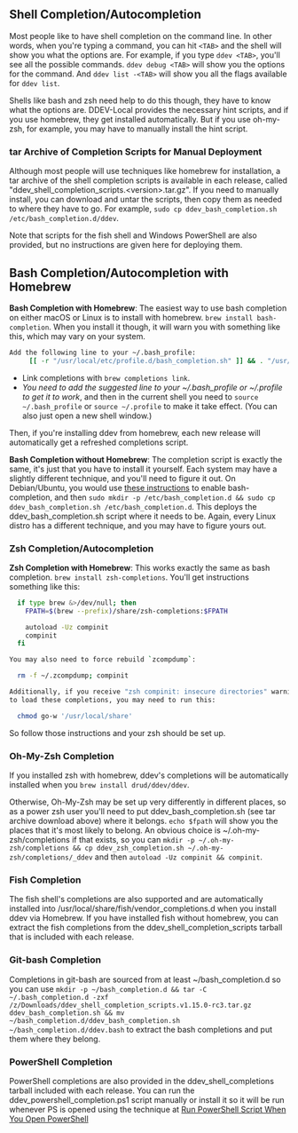 ## Shell Completion/Autocompletion

Most people like to have shell completion on the command line. In other words, when you're typing a command, you can hit `<TAB>` and the shell will show you what the options are. For example, if you type `ddev <TAB>`, you'll see all the possible commands. `ddev debug <TAB>` will show you the options for the command. And `ddev list -<TAB>` will show you all the flags available for `ddev list`.

Shells like bash and zsh need help to do this though, they have to know what the options are. DDEV-Local provides the necessary hint scripts, and if you use homebrew, they get installed automatically. But if you use oh-my-zsh, for example, you may have to manually install the hint script.

### tar Archive of Completion Scripts for Manual Deployment

Although most people will use techniques like homebrew for installation, a tar archive of the shell completion scripts is available in each release, called "ddev_shell_completion_scripts.\<version\>.tar.gz". If you need to manually install, you can download and untar the scripts, then copy them as needed to where they have to go. For example, `sudo cp ddev_bash_completion.sh /etc/bash_completion.d/ddev`.

Note that scripts for the fish shell and Windows PowerShell are also provided, but no instructions are given here for deploying them.

## Bash Completion/Autocompletion with Homebrew

**Bash Completion with Homebrew**: The easiest way to use bash completion on either macOS or Linux is to install with homebrew. `brew install bash-completion`. When you install it though, it will warn you with something like this, which may vary on your system.

```bash
Add the following line to your ~/.bash_profile:
     [[ -r "/usr/local/etc/profile.d/bash_completion.sh" ]] && . "/usr/local/etc/profile.d/bash_completion.sh"
```

* Link completions with `brew completions link`.
* *You need to add the suggested line to your ~/.bash_profile or ~/.profile to get it to work*, and then in the current shell you need to `source ~/.bash_profile` or `source ~/.profile` to make it take effect. (You can also just open a new shell window.)

Then, if you're installing ddev from homebrew, each new release will automatically get a refreshed completions script.

**Bash Completion without Homebrew**: The completion script is exactly the same, it's just that you have to install it yourself. Each system may have a slightly different technique, and you'll need to figure it out. On Debian/Ubuntu, you would use [these instructions](https://www.cyberciti.biz/faq/add-bash-auto-completion-in-ubuntu-linux/) to enable bash-completion, and then `sudo mkdir -p /etc/bash_completion.d && sudo cp ddev_bash_completion.sh /etc/bash_completion.d`. This deploys the ddev_bash_completion.sh script where it needs to be. Again, every Linux distro has a different technique, and you may have to figure yours out.

### Zsh Completion/Autocompletion

**Zsh Completion with Homebrew**: This works exactly the same as bash completion. `brew install zsh-completions`. You'll get instructions something like this:

```bash
  if type brew &>/dev/null; then
    FPATH=$(brew --prefix)/share/zsh-completions:$FPATH

    autoload -Uz compinit
    compinit
  fi

You may also need to force rebuild `zcompdump`:

  rm -f ~/.zcompdump; compinit

Additionally, if you receive "zsh compinit: insecure directories" warnings when attempting
to load these completions, you may need to run this:

  chmod go-w '/usr/local/share'
```

So follow those instructions and your zsh should be set up.

### Oh-My-Zsh Completion

If you installed zsh with homebrew, ddev's completions will be automatically installed when you `brew install drud/ddev/ddev`.

Otherwise, Oh-My-Zsh may be set up very differently in different places, so as a power zsh user you'll need to put ddev_bash_completion.sh (see tar archive download above) where it belongs. `echo $fpath` will show you the places that it's most likely to belong. An obvious choice is ~/.oh-my-zsh/completions if that exists, so you can `mkdir -p ~/.oh-my-zsh/completions && cp ddev_zsh_completion.sh ~/.oh-my-zsh/completions/_ddev` and then `autoload -Uz compinit && compinit`.

### Fish Completion

The fish shell's completions are also supported and are automatically installed into /usr/local/share/fish/vendor_completions.d when you install ddev via Homebrew.  If you have installed fish without homebrew, you can extract the fish completions from the ddev_shell_completion_scripts tarball that is included with each release.

### Git-bash Completion

Completions in git-bash are sourced from at least ~/bash_completion.d so you can use `mkdir -p ~/bash_completion.d && tar -C ~/.bash_completion.d -zxf /z/Downloads/ddev_shell_completion_scripts.v1.15.0-rc3.tar.gz ddev_bash_completion.sh && mv ~/bash_completion.d/ddev_bash_completion.sh ~/bash_completion.d/ddev.bash` to extract the bash completions and put them where they belong.

### PowerShell Completion

PowerShell completions are also provided in the ddev_shell_completions tarball included with each release. You can run the ddev_powershell_completion.ps1 script manually or install it so it will be run whenever PS is opened using the technique at [Run PowerShell Script When You Open PowerShell](https://superuser.com/questions/886951/run-powershell-script-when-you-open-powershell)
